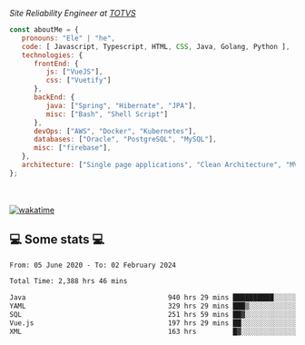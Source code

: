 <p><em>Site Reliability Engineer at <a href="https://www.totvs.com/">TOTVS</a></br>
</em></p>


```javascript
const aboutMe = {
   pronouns: "Ele" | "he",
   code: [ Javascript, Typescript, HTML, CSS, Java, Golang, Python ],
   technologies: {
      frontEnd: {
         js: ["VueJS"],
         css: ["Vuetify"]
      },
      backEnd: {
         java: ["Spring", "Hibernate", "JPA"],
         misc: ["Bash", "Shell Script"]
      },
      devOps: ["AWS", "Docker", "Kubernetes"],
      databases: ["Oracle", "PostgreSQL", "MySQL"],
      misc: ["firebase"],
   },
   architecture: ["Single page applications", "Clean Architecture", "MVC", "Microservices"],
};
```
</br></br>
[![wakatime](https://wakatime.com/badge/user/a3a8ed06-d304-4d6b-bc86-4adc418cdea7.svg)](https://wakatime.com/@a3a8ed06-d304-4d6b-bc86-4adc418cdea7)
<h2>💻 Some stats 💻</h2>

<!--START_SECTION:waka-->

```txt
From: 05 June 2020 - To: 02 February 2024

Total Time: 2,388 hrs 46 mins

Java                                   940 hrs 29 mins ██████████░░░░░░░░░░░░░░░   39.37 %
YAML                                   329 hrs 29 mins ███▒░░░░░░░░░░░░░░░░░░░░░   13.79 %
SQL                                    251 hrs 59 mins ██▓░░░░░░░░░░░░░░░░░░░░░░   10.55 %
Vue.js                                 197 hrs 29 mins ██░░░░░░░░░░░░░░░░░░░░░░░   08.27 %
XML                                    163 hrs         █▓░░░░░░░░░░░░░░░░░░░░░░░   06.82 %
```

<!--END_SECTION:waka-->
